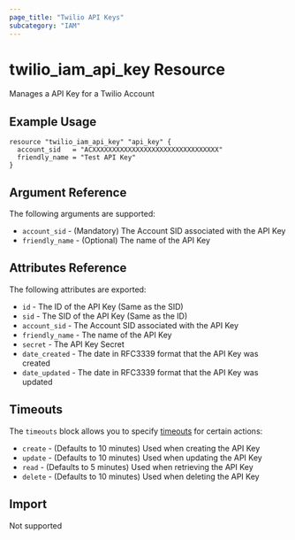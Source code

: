 ```yaml
---
page_title: "Twilio API Keys"
subcategory: "IAM"
---
```


# twilio_iam_api_key Resource

Manages a API Key for a Twilio Account

## Example Usage

```hcl
resource "twilio_iam_api_key" "api_key" {
  account_sid   = "ACXXXXXXXXXXXXXXXXXXXXXXXXXXXXXXXX"
  friendly_name = "Test API Key"
}
```

## Argument Reference

The following arguments are supported:

- `account_sid` - (Mandatory) The Account SID associated with the API Key
- `friendly_name` - (Optional) The name of the API Key

## Attributes Reference

The following attributes are exported:

- `id` - The ID of the API Key (Same as the SID)
- `sid` - The SID of the API Key (Same as the ID)
- `account_sid` - The Account SID associated with the API Key
- `friendly_name` - The name of the API Key
- `secret` - The API Key Secret
- `date_created` - The date in RFC3339 format that the API Key was created
- `date_updated` - The date in RFC3339 format that the API Key was updated

## Timeouts

The `timeouts` block allows you to specify [timeouts](https://www.terraform.io/docs/configuration/resources.html#timeouts) for certain actions:

- `create` - (Defaults to 10 minutes) Used when creating the API Key
- `update` - (Defaults to 10 minutes) Used when updating the API Key
- `read` - (Defaults to 5 minutes) Used when retrieving the API Key
- `delete` - (Defaults to 10 minutes) Used when deleting the API Key

## Import

Not supported
